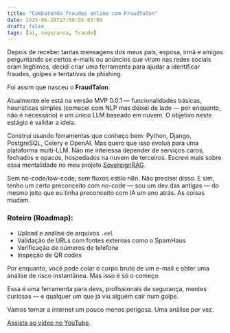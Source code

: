 ```yaml
---
title: "Combatendo fraudes online com FraudTalon"
date: 2025-06-20T17:58:55-03:00
draft: false
tags: [ai, seguranca, fraude]
---
```


Depois de receber tantas mensagens dos meus pais, esposa, irmã e amigos perguntando se certos e-mails ou anúncios que viram nas redes sociais eram legítimos, decidi criar uma ferramenta para ajudar a identificar fraudes, golpes e tentativas de phishing.

Foi assim que nasceu o **FraudTalon**.

Atualmente ele está na versão MVP 0.0.1 — funcionalidades básicas, heurísticas simples (comecei com NLP mas deixei de lado — por enquanto, não é necessário) e um único LLM baseado em nuvem. O objetivo neste estágio é validar a ideia.

Construí usando ferramentas que conheço bem: Python, Django, PostgreSQL, Celery e OpenAI. Mas quero que isso evolua para uma plataforma multi-LLM. Não me interessa depender de serviços caros, fechados e opacos, hospedados na nuvem de terceiros. Escrevi mais sobre essa mentalidade no meu projeto [SovereignRAG](https://adlermedrado.com.br/posts/rag_soberano/).

Sem no-code/low-code, sem fluxos estilo n8n. Não precisei disso. E sim, tenho um certo preconceito com no-code — sou um dev das antigas — do mesmo jeito que eu tinha preconceito com IA um ano atrás. As coisas mudam.

### Roteiro (Roadmap):

- Upload e análise de arquivos `.eml`
- Validação de URLs com fontes externas como o SpamHaus
- Verificação de números de telefone
- Inspeção de QR codes

Por enquanto, você pode colar o corpo bruto de um e-mail e obter uma análise de risco instantânea. Mas isso é só o começo.

Essa é uma ferramenta para devs, profissionais de segurança, mentes curiosas — e qualquer um que já viu alguém cair num golpe.

Vamos tornar a internet um pouco menos perigosa.
Uma análise por vez.


[Assista ao vídeo no YouTube](https://youtu.be/U_8blKG9iCU).
